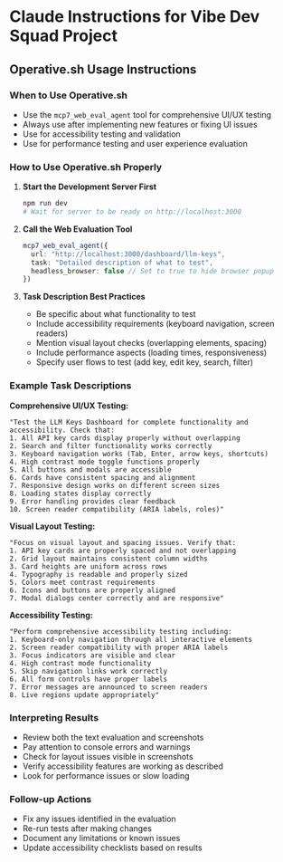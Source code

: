 # Claude Instructions for Vibe Dev Squad Project

## Operative.sh Usage Instructions

### When to Use Operative.sh
- Use the `mcp7_web_eval_agent` tool for comprehensive UI/UX testing
- Always use after implementing new features or fixing UI issues
- Use for accessibility testing and validation
- Use for performance testing and user experience evaluation

### How to Use Operative.sh Properly

1. **Start the Development Server First**
   ```bash
   npm run dev
   # Wait for server to be ready on http://localhost:3000
   ```

2. **Call the Web Evaluation Tool**
   ```typescript
   mcp7_web_eval_agent({
     url: "http://localhost:3000/dashboard/llm-keys",
     task: "Detailed description of what to test",
     headless_browser: false // Set to true to hide browser popup
   })
   ```

3. **Task Description Best Practices**
   - Be specific about what functionality to test
   - Include accessibility requirements (keyboard navigation, screen readers)
   - Mention visual layout checks (overlapping elements, spacing)
   - Include performance aspects (loading times, responsiveness)
   - Specify user flows to test (add key, edit key, search, filter)

### Example Task Descriptions

**Comprehensive UI/UX Testing:**
```
"Test the LLM Keys Dashboard for complete functionality and accessibility. Check that:
1. All API key cards display properly without overlapping
2. Search and filter functionality works correctly
3. Keyboard navigation works (Tab, Enter, arrow keys, shortcuts)
4. High contrast mode toggle functions properly
5. All buttons and modals are accessible
6. Cards have consistent spacing and alignment
7. Responsive design works on different screen sizes
8. Loading states display correctly
9. Error handling provides clear feedback
10. Screen reader compatibility (ARIA labels, roles)"
```

**Visual Layout Testing:**
```
"Focus on visual layout and spacing issues. Verify that:
1. API key cards are properly spaced and not overlapping
2. Grid layout maintains consistent column widths
3. Card heights are uniform across rows
4. Typography is readable and properly sized
5. Colors meet contrast requirements
6. Icons and buttons are properly aligned
7. Modal dialogs center correctly and are responsive"
```

**Accessibility Testing:**
```
"Perform comprehensive accessibility testing including:
1. Keyboard-only navigation through all interactive elements
2. Screen reader compatibility with proper ARIA labels
3. Focus indicators are visible and clear
4. High contrast mode functionality
5. Skip navigation links work correctly
6. All form controls have proper labels
7. Error messages are announced to screen readers
8. Live regions update appropriately"
```

### Interpreting Results
- Review both the text evaluation and screenshots
- Pay attention to console errors and warnings
- Check for layout issues visible in screenshots
- Verify accessibility features are working as described
- Look for performance issues or slow loading

### Follow-up Actions
- Fix any issues identified in the evaluation
- Re-run tests after making changes
- Document any limitations or known issues
- Update accessibility checklists based on results
